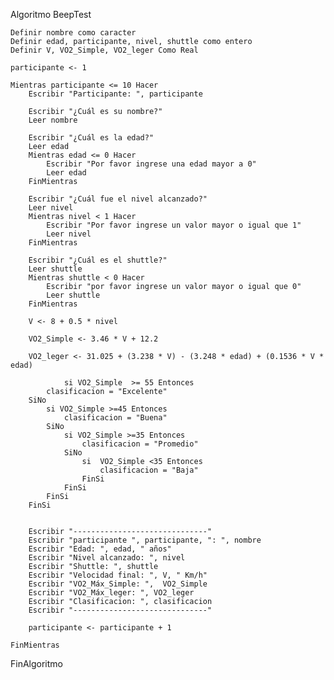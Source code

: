 Algoritmo BeepTest

    Definir nombre como caracter
    Definir edad, participante, nivel, shuttle como entero 
    Definir V, VO2_Simple, VO2_leger Como Real

    participante <- 1

    Mientras participante <= 10 Hacer
        Escribir "Participante: ", participante

        Escribir "¿Cuál es su nombre?"
        Leer nombre 

        Escribir "¿Cuál es la edad?" 
        Leer edad 
        Mientras edad <= 0 Hacer 
            Escribir "Por favor ingrese una edad mayor a 0"
            Leer edad
        FinMientras

        Escribir "¿Cuál fue el nivel alcanzado?"
        Leer nivel 
        Mientras nivel < 1 Hacer 
            Escribir "Por favor ingrese un valor mayor o igual que 1"
            Leer nivel
        FinMientras

        Escribir "¿Cuál es el shuttle?" 
        Leer shuttle
        Mientras shuttle < 0 Hacer
            Escribir "por favor ingrese un valor mayor o igual que 0"
            Leer shuttle
        FinMientras 

        V <- 8 + 0.5 * nivel

        VO2_Simple <- 3.46 * V + 12.2

        VO2_leger <- 31.025 + (3.238 * V) - (3.248 * edad) + (0.1536 * V * edad)

        		si VO2_Simple  >= 55 Entonces
			clasificacion = "Excelente"
		SiNo
			si VO2_Simple >=45 Entonces
				clasificacion = "Buena"
			SiNo
				si VO2_Simple >=35 Entonces
					clasificacion = "Promedio"
				SiNo
					si  VO2_Simple <35 Entonces
						clasificacion = "Baja"
					FinSi
				FinSi
			FinSi
		FinSi


        Escribir "------------------------------"
        Escribir "participante ", participante, ": ", nombre
        Escribir "Edad: ", edad, " años"
        Escribir "Nivel alcanzado: ", nivel
        Escribir "Shuttle: ", shuttle
        Escribir "Velocidad final: ", V, " Km/h"
        Escribir "VO2_Máx_Simple: ",  VO2_Simple
        Escribir "VO2_Máx_leger: ", VO2_leger  
        Escribir "Clasificacion: ", clasificacion
        Escribir "------------------------------"

        participante <- participante + 1

    FinMientras
FinAlgoritmo


